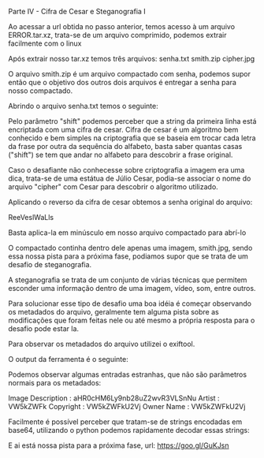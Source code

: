 Parte IV - Cifra de Cesar e Steganografia I

Ao acessar a url obtida no passo anterior, temos acesso à um arquivo ERROR.tar.xz, trata-se de um arquivo comprimido, podemos extrair facilmente com o linux

Após extrair nosso tar.xz temos três arquivos:
senha.txt
smith.zip
cipher.jpg

O arquivo smith.zip é um arquivo compactado com senha, podemos supor então que o objetivo dos outros dois arquivos é entregar a senha para nosso compactado.

Abrindo o arquivo senha.txt temos o seguinte:

Pelo parâmetro "shift" podemos perceber que a string da primeira linha está encriptada com uma cifra de cesar. Cifra de cesar é um algoritmo bem conhecido e bem simples na criptografia que se baseia em trocar cada letra da frase por outra da sequência do alfabeto, basta saber quantas casas ("shift") se tem que andar no alfabeto para descobrir a frase original.

Caso o desafiante não conhecesse sobre criptografia a imagem era uma dica, trata-se de uma estátua de Júlio Cesar, podia-se associar o nome do arquivo "cipher" com Cesar para descobrir o algoritmo utilizado.

Aplicando o reverso da cifra de cesar obtemos a senha original do arquivo:

ReeVeslWaLls

Basta aplica-la em minúsculo em nosso arquivo compactado para abrí-lo

O compactado continha dentro dele apenas uma imagem, smith.jpg, sendo essa nossa pista para a próxima fase, podiamos supor que se trata de um desafio de steganografia.

A steganografia se trata de um conjunto de várias técnicas que permitem esconder uma informação dentro de uma imagem, vídeo, som, entre outros.

Para solucionar esse tipo de desafio uma boa idéia é começar observando os metadados do arquivo, geralmente tem alguma pista sobre as modificações que foram feitas nele ou até mesmo a própria resposta para o desafio pode estar la.

Para observar os metadados do arquivo utilizei o exiftool.

O output da ferramenta é o seguinte:

Podemos observar algumas entradas estranhas, que não são parãmetros normais para os metadados:

Image Description               : aHR0cHM6Ly9nb28uZ2wvR3VLSnNu
Artist                          : VW5kZWFk
Copyright                       : VW5kZWFkU2Vj
Owner Name                      : VW5kZWFkU2Vj

Facilmente é possível perceber que tratam-se de strings encodadas em base64, utilizando o python podemos rapidamente decodar essas strings:

E ai está nossa pista para a próxima fase, url: https://goo.gl/GuKJsn

